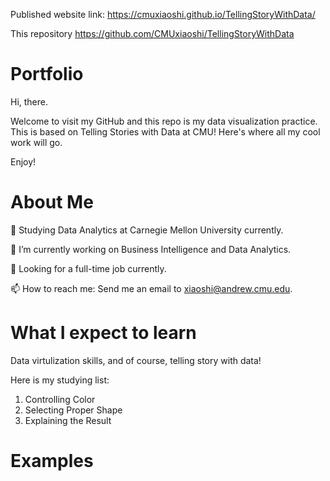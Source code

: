 Published website link: https://cmuxiaoshi.github.io/TellingStoryWithData/

This repository https://github.com/CMUxiaoshi/TellingStoryWithData

# Portfolio

Hi, there.

Welcome to visit my GitHub and this repo is my data visualization practice. This is based on Telling Stories with Data at CMU! Here's where all my cool work will go.

Enjoy!

# About Me
🏃 Studying Data Analytics at Carnegie Mellon University currently.

🔭 I’m currently working on Business Intelligence and Data Analytics.

🌱 Looking for a full-time job currently.

📫 How to reach me: Send me an email to xiaoshi@andrew.cmu.edu.

# What I expect to learn 

Data virtulization skills, and of course, telling story with data!

Here is my studying list:

1. Controlling Color
2. Selecting Proper Shape
3. Explaining the Result

# Examples




